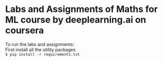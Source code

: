 # Labs and Assignments of Maths for ML course by deeplearning.ai on coursera 

To run the labs and assignments:  
First install all the utility packages  
`$ pip install -r requirements.txt`   
